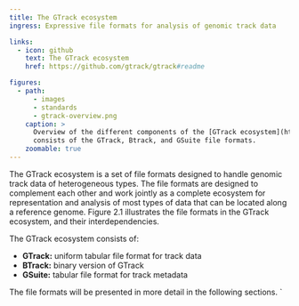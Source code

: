 ```yaml
---
title: The GTrack ecosystem
ingress: Expressive file formats for analysis of genomic track data

links:
  - icon: github
    text: The GTrack ecosystem
    href: https://github.com/gtrack/gtrack#readme

figures:
  - path:
      - images
      - standards
      - gtrack-overview.png
    caption: >
      Overview of the different components of the [GTrack ecosystem](https://www.gtrack.no/), which
      consists of the GTrack, Btrack, and GSuite file formats.
    zoomable: true
---
```


The GTrack ecosystem is a set of file formats designed to handle genomic track data of heterogeneous
types. The file formats are designed to complement each other and work jointly as a complete
ecosystem for representation and analysis of most types of data that can be located along a
reference genome. Figure 2.1 illustrates the file formats in the GTrack ecosystem, and their
interdependencies.

The GTrack ecosystem consists of:

- **GTrack:** uniform tabular file format for track data
- **BTrack:** binary version of GTrack
- **GSuite:** tabular file format for track metadata

The file formats will be presented in more detail in the following sections. `
